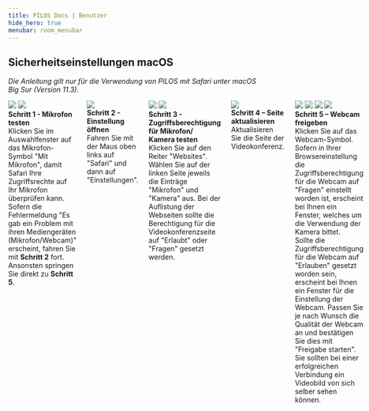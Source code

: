 ```yaml
---
title: PILOS Docs | Benutzer
hide_hero: true
menubar: room_menubar
---
```


## Sicherheitseinstellungen macOS

*Die Anleitung gilt nur für die Verwendung von PILOS mit Safari unter macOS Big Sur (Version 11.3).*

<div class="columns is-multiline">
    <div class="card">
        <div class="card-image">
            <img src="{{ site.baseurl }}/assets/img/screenshots/mac-settings/safari_step1a.png"> 
			<img src="{{ site.baseurl }}/assets/img/screenshots/mac-settings/safari_step1b.png">
        </div>
        <div class="card-content">
            <div class="content">
                <strong>Schritt 1 - Mikrofon testen</strong><br>
                Klicken Sie im Auswahlfenster auf das Mikrofon-Symbol "Mit Mikrofon", damit Safari Ihre Zugriffsrechte auf Ihr Mikrofon überprüfen kann.<br> 
                Sofern die Fehlermeldung "Es gab ein Problem mit ihren Mediengeräten (Mikrofon/Webcam)" erscheint, fahren Sie mit <strong>Schritt 2</strong> fort.<br>
                Ansonsten springen Sie direkt zu <strong>Schritt 5</strong>.				
            </div>
        </div>
    </div>
    <div class="card mt-5">
        <div class="card-image">
            <img src="{{ site.baseurl }}/assets/img/screenshots/mac-settings/safari_step2.png"> 
        </div>
        <div class="card-content">
            <div class="content">
               <strong>Schritt 2 - Einstellung öffnen</strong><br>
               Fahren Sie mit der Maus oben links auf "Safari" und dann auf "Einstellungen".
            </div>
        </div>
    </div> 
    <div class="card mt-5">
        <div class="card-image">
            <img src="{{ site.baseurl }}/assets/img/screenshots/mac-settings/safari_step3a.png"> 
			<img src="{{ site.baseurl }}/assets/img/screenshots/mac-settings/safari_step3b.png"> 
        </div>
        <div class="card-content">
            <div class="content">
               <strong>Schritt 3 - Zugriffsberechtigung für Mikrofon/ Kamera testen</strong><br>
               Klicken Sie auf den Reiter "Websites". Wählen Sie auf der linken Seite jeweils die Einträge "Mikrofon" und "Kamera" aus. Bei der Auflistung der Webseiten sollte die Berechtigung für die Videokonferenzseite auf "Erlaubt" oder "Fragen" gesetzt werden.
            </div>
        </div>
    </div>
    <div class="card mt-5">
        <div class="card-image">
            <img src="{{ site.baseurl }}/assets/img/screenshots/mac-settings/safari_step4.png"> 
        </div>
        <div class="card-content">
            <div class="content">
               <strong>Schritt 4 – Seite aktualisieren</strong><br>
               Aktualisieren Sie die Seite der Videokonferenz. 
            </div>
        </div>
    </div> 
    <div class="card mt-5">
        <div class="card-image">
            <img src="{{ site.baseurl }}/assets/img/screenshots/mac-settings/safari_step5a.png"> 
			<img src="{{ site.baseurl }}/assets/img/screenshots/mac-settings/safari_step5b.png"> 
			<img src="{{ site.baseurl }}/assets/img/screenshots/mac-settings/safari_step5c.png"> 
			<img src="{{ site.baseurl }}/assets/img/screenshots/mac-settings/safari_step5d.png"> 
        </div>
        <div class="card-content">
            <div class="content">
               <strong>Schritt 5 – Webcam freigeben</strong><br>
               Klicken Sie auf das Webcam-Symbol.<br>
			   Sofern in Ihrer Browsereinstellung die Zugriffsberechtigung für die Webcam auf "Fragen" einstellt worden ist, erscheint bei Ihnen ein Fenster, welches um die Verwendung der Kamera bittet.<br>
			   Sollte die Zugriffsberechtigung für die Webcam auf "Erlauben" gesetzt worden sein, erscheint bei Ihnen ein Fenster für die Einstellung der Webcam. Passen Sie je nach Wunsch die Qualität der Webcam an und bestätigen Sie dies mit "Freigabe starten".<br>
			   Sie sollten bei einer erfolgreichen Verbindung ein Videobild von sich selber sehen können.
            </div>
        </div>
    </div>
</div>